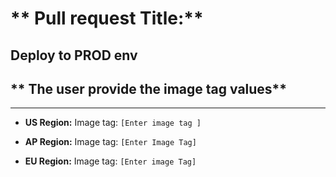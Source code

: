 # ** Pull request Title:**
Deploy to PROD env
----
## ** The user  provide the image tag values**
----

- **US Region:**
Image tag: `[Enter image tag ]`

- **AP Region:**
Image tag: `[Enter Image Tag]`

- **EU Region:**
Image tag: `[Enter image Tag]`